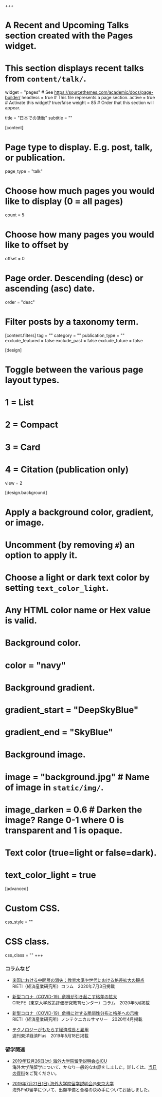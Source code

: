 +++
# A Recent and Upcoming Talks section created with the Pages widget.
# This section displays recent talks from `content/talk/`.

widget = "pages"  # See https://sourcethemes.com/academic/docs/page-builder/
headless = true  # This file represents a page section.
active = true  # Activate this widget? true/false
weight = 85  # Order that this section will appear.

title = "日本での活動"
subtitle = ""

[content]
  # Page type to display. E.g. post, talk, or publication.
  page_type = "talk"
  
  # Choose how much pages you would like to display (0 = all pages)
  count = 5
  
  # Choose how many pages you would like to offset by
  offset = 0

  # Page order. Descending (desc) or ascending (asc) date.
  order = "desc"

  # Filter posts by a taxonomy term.
  [content.filters]
    tag = ""
    category = ""
    publication_type = ""
    exclude_featured = false
    exclude_past = false
    exclude_future = false
    
[design]
  # Toggle between the various page layout types.
  #   1 = List
  #   2 = Compact
  #   3 = Card
  #   4 = Citation (publication only)
  view = 2
  
[design.background]
  # Apply a background color, gradient, or image.
  #   Uncomment (by removing `#`) an option to apply it.
  #   Choose a light or dark text color by setting `text_color_light`.
  #   Any HTML color name or Hex value is valid.

  # Background color.
  # color = "navy"
  
  # Background gradient.
  # gradient_start = "DeepSkyBlue"
  # gradient_end = "SkyBlue"
  
  # Background image.
  # image = "background.jpg"  # Name of image in `static/img/`.
  # image_darken = 0.6  # Darken the image? Range 0-1 where 0 is transparent and 1 is opaque.

  # Text color (true=light or false=dark).
  # text_color_light = true  
  
[advanced]
 # Custom CSS. 
 css_style = ""
 
 # CSS class.
 css_class = ""
+++
### コラムなど
- [米国における中間層の消失：教育水準や世代における格差拡大の観点](https://www.rieti.go.jp/jp/columns/a01_0605.html)  
RIETI（経済産業研究所）コラム　2020年7月3日掲載　

- [新型コロナ（COVID-19）危機が引き起こす格差の拡大](http://www.crepe.e.u-tokyo.ac.jp/material/crepecl7.html)  
CREPE（東京大学政策評価研究教育センター）コラム　2020年5月掲載

- [新型コロナ（COVID-19）危機に対する脆弱性分布と格差への示唆](https://www.rieti.go.jp/jp/publications/nts/20e039.html)  
RIETI（経済産業研究所）ノンテクニカルサマリー　2020年4月掲載

- [テクノロジーがもたらす経済成長と雇用](https://premium.toyokeizai.net/articles/-/20535)  
週刊東洋経済Plus　2019年5月18日掲載

### 留学関連
- [2019年12月26日(木) 海外大学院留学説明会@ICU](https://gakuiryugaku.net/seminar/1716)  
海外大学院留学について、かなり一般的なお話をしました。詳しくは、[当日の資料](https://www.dropbox.com/s/yzy6otg4zvnn80j/slide_Panel_Admission_PhD_abroad_vFrev1.pdf?dl=0)をご覧ください。

- [2019年7月21日(日) 海外大学院留学説明会@東京大学](https://gakuiryugaku.net/seminar/1263?fbclid=IwAR1bG4lwesIqmn-uHtE4yoFydzUhVl_3YZNB-8Jbq4hu79mnay8xke2pKfI)  
海外PhD留学について、出願準備と合格の決め手についてお話しました。

